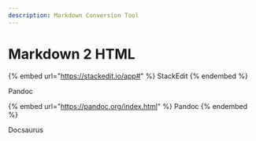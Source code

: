 ```yaml
---
description: Markdown Conversion Tool
---
```


# Markdown 2 HTML

{% embed url="https://stackedit.io/app#" %}
StackEdit
{% endembed %}



Pandoc

{% embed url="https://pandoc.org/index.html" %}
Pandoc
{% endembed %}



Docsaurus







